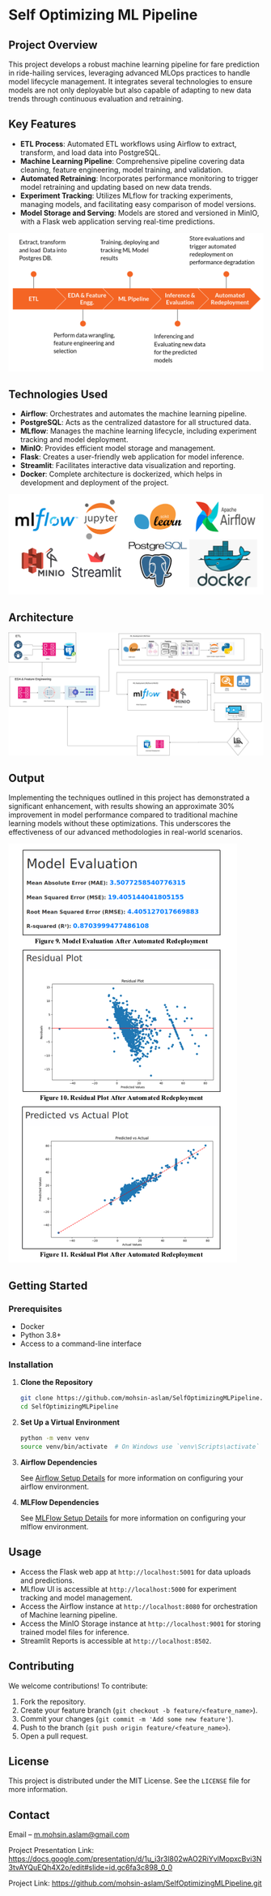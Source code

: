 # Self Optimizing ML Pipeline

## Project Overview

This project develops a robust machine learning pipeline for fare prediction in ride-hailing services, leveraging advanced MLOps practices to handle model lifecycle management. It integrates several technologies to ensure models are not only deployable but also capable of adapting to new data trends through continuous evaluation and retraining.

## Key Features

- **ETL Process**: Automated ETL workflows using Airflow to extract, transform, and load data into PostgreSQL.
- **Machine Learning Pipeline**: Comprehensive pipeline covering data cleaning, feature engineering, model training, and validation.
- **Automated Retraining**: Incorporates performance monitoring to trigger model retraining and updating based on new data trends.
- **Experiment Tracking**: Utilizes MLflow for tracking experiments, managing models, and facilitating easy comparison of model versions.
- **Model Storage and Serving**: Models are stored and versioned in MinIO, with a Flask web application serving real-time predictions.

![Alt text](resources/ml.png)

## Technologies Used

- **Airflow**: Orchestrates and automates the machine learning pipeline.
- **PostgreSQL**: Acts as the centralized datastore for all structured data.
- **MLflow**: Manages the machine learning lifecycle, including experiment tracking and model deployment.
- **MinIO**: Provides efficient model storage and management.
- **Flask**: Creates a user-friendly web application for model inference.
- **Streamlit**: Facilitates interactive data visualization and reporting.
- **Docker**: Complete architecture is dockerized, which helps in development and deployment of the project.  

![Alt text](resources/stack.png)

## Architecture

![Alt text](resources/arch.png)

## Output 

Implementing the techniques outlined in this project has demonstrated a significant enhancement, with results showing an approximate 30% improvement in model performance compared to traditional machine learning models without these optimizations. This underscores the effectiveness of our advanced methodologies in real-world scenarios.

![Alt text](resources/results.png)


## Getting Started

### Prerequisites

- Docker
- Python 3.8+
- Access to a command-line interface

### Installation

1. **Clone the Repository**
   ```bash
   git clone https://github.com/mohsin-aslam/SelfOptimizingMLPipeline.git
   cd SelfOptimizingMLPipeline

2. **Set Up a Virtual Environment**
   ```bash
   python -m venv venv
   source venv/bin/activate  # On Windows use `venv\Scripts\activate`

3. **Airflow Dependencies**

   See [Airflow Setup Details](./ReadMe.md) for more information on configuring your airflow environment.


4. **MLFlow Dependencies**

   See [MLFlow Setup Details](./mlops/ReadMe.md) for more information on configuring your mlflow environment.

## Usage

- Access the Flask web app at `http://localhost:5001` for data uploads and predictions.
- MLflow UI is accessible at `http://localhost:5000` for experiment tracking and model management.
- Access the Airflow instance at `http://localhost:8080` for orchestration of Machine learning pipeline.
- Access the MinIO Storage instance at `http://localhost:9001` for storing trained model files for inference.
- Streamlit Reports is accessible at `http://localhost:8502`.


## Contributing

We welcome contributions! To contribute:

1. Fork the repository.
2. Create your feature branch (`git checkout -b feature/<feature_name>`).
3. Commit your changes (`git commit -m 'Add some new feature'`).
4. Push to the branch (`git push origin feature/<feature_name>`).
5. Open a pull request.

## License

This project is distributed under the MIT License. See the `LICENSE` file for more information.

## Contact

Email – m.mohsin.aslam@gmail.com

Project Presentation Link: https://docs.google.com/presentation/d/1u_i3r3l802wAO2RiYvlMopxcBvi3N3tvAYQuEQh4X2o/edit#slide=id.gc6fa3c898_0_0

Project Link: https://github.com/mohsin-aslam/SelfOptimizingMLPipeline.git

